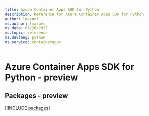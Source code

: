 ```yaml
---
title: Azure Container Apps SDK for Python
description: Reference for Azure Container Apps SDK for Python
author: lmazuel
ms.author: lmazuel
ms.data: 01/20/2023
ms.topic: reference
ms.devlang: python
ms.service: containerapps
---
```

# Azure Container Apps SDK for Python - preview
## Packages - preview
[!INCLUDE [packages](container-apps-index.md)]
